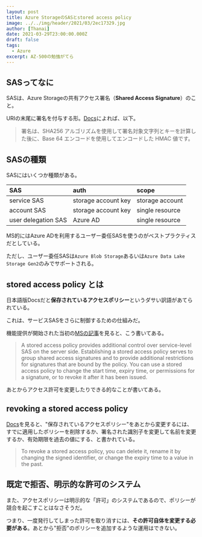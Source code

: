 ```yaml
---
layout: post
title: Azure StorageのSASとstored access policy
image: ../../img/header/2021/03/2ec17329.jpg
author: [Thanai]
date: 2021-03-29T23:00:00.000Z
draft: false
tags:
  - Azure
excerpt: AZ-500の勉強がてら
---
```


## SASってなに

SASは、Azure Storageの共有アクセス署名（**Shared Access Signature**）のこと。

URIの末尾に署名を付与する形。[Docs](https://docs.microsoft.com/ja-jp/rest/api/storageservices/create-account-sas)によれば、以下。

> 署名は、SHA256 アルゴリズムを使用して署名対象文字列とキーを計算した後に、Base 64 エンコードを使用してエンコードした HMAC 値です。

## SASの種類

SASにはいくつか種類がある。

| SAS                 | auth                | scope           |
| :------------------ | :------------------ | :-------------- |
| service SAS         | storage account key | storage account |
| account SAS         | storage account key | single resource |
| user delegation SAS | Azure AD            | single resource |

MS的にはAzure ADを利用するユーザー委任SASを使うのがベストプラクティスだとしている。

ただし、ユーザー委任SASは`Azure Blob Storage`あるいは`Azure Data Lake Storage Gen2`のみでサポートされる。

## stored access policy とは

日本語版Docsだと**保存されているアクセスポリシー**というダサい訳語があてられている。

これは、サービスSASをさらに制御するための仕組みだ。

機能提供が開始された当初の[MSの記事](https://azure.microsoft.com/en-us/updates/manage-stored-access-policies-for-storage-accounts-from-within-the-azure-portal/)を見ると、こう書いてある。

> A stored access policy provides additional control over service-level SAS on the server side. Establishing a stored access policy serves to group shared access signatures and to provide additional restrictions for signatures that are bound by the policy. You can use a stored access policy to change the start time, expiry time, or permissions for a signature, or to revoke it after it has been issued.

あとからアクセス許可を変更したりできる的なことが書いてある。

## revoking a stored access policy

[Docs](https://docs.microsoft.com/en-us/rest/api/storageservices/define-stored-access-policy)を見ると、"保存されているアクセスポリシー"をあとから変更するには、すでに適用したポリシーを削除するか、署名された識別子を変更して名前を変更するか、有効期限を過去の値にする、と書かれている。

> To revoke a stored access policy, you can delete it, rename it by changing the signed identifier, or change the expiry time to a value in the past.

## 既定で拒否、明示的な許可のシステム

また、アクセスポリシーは明示的な「許可」のシステムであるので、ポリシーが競合を起こすことはなさそうだ。

つまり、一度発行してしまった許可を取り消すには、**その許可自体を変更する必要がある**。あとから"拒否"のポリシーを追加するような運用はできない。
